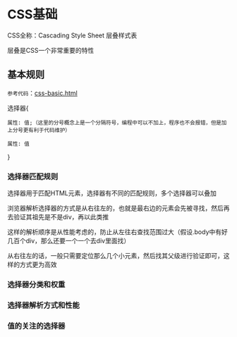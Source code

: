 # CSS基础

CSS全称：Cascading Style Sheet 层叠样式表

层叠是CSS一个非常重要的特性

## 基本规则

`参考代码`：[css-basic.html](https://github.com/ScarlettKK/Learn-About-CSS-/blob/master/CSS/css-basic.html)

选择器{
	
	属性: 值;（这里的分号概念上是一个分隔符号，编程中可以不加上，程序也不会报错，但是加上分号更有利于代码维护）

	属性: 值

}

### 选择器匹配规则

选择器用于匹配HTML元素，选择器有不同的匹配规则，多个选择器可以叠加

浏览器解析选择器的方式是从右往左的，也就是最右边的元素会先被寻找，然后再去验证其祖先是不是div，再以此类推

这样的解析顺序是从性能考虑的，防止从左往右查找范围过大（假设.body中有好几百个div，那么还要一个一个去div里面找）

从右往左的话，一般只需要定位那么几个小元素，然后找其父级进行验证即可，这样的方式更为高效

### 选择器分类和权重

### 选择器解析方式和性能

### 值的关注的选择器

